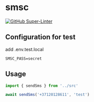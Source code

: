 # smsc

[![GitHub Super-Linter](https://github.com/nitra/smsc/workflows/npm-publish/badge.svg)](https://github.com/marketplace/actions/super-linter)

## Configuration for test

add .env.test.local

```env
SMSC_PASS=secret
```

## Usage

```JavaScript
import { sendSms } from '../src'

await sendSms('+37120128611', 'test')
```
